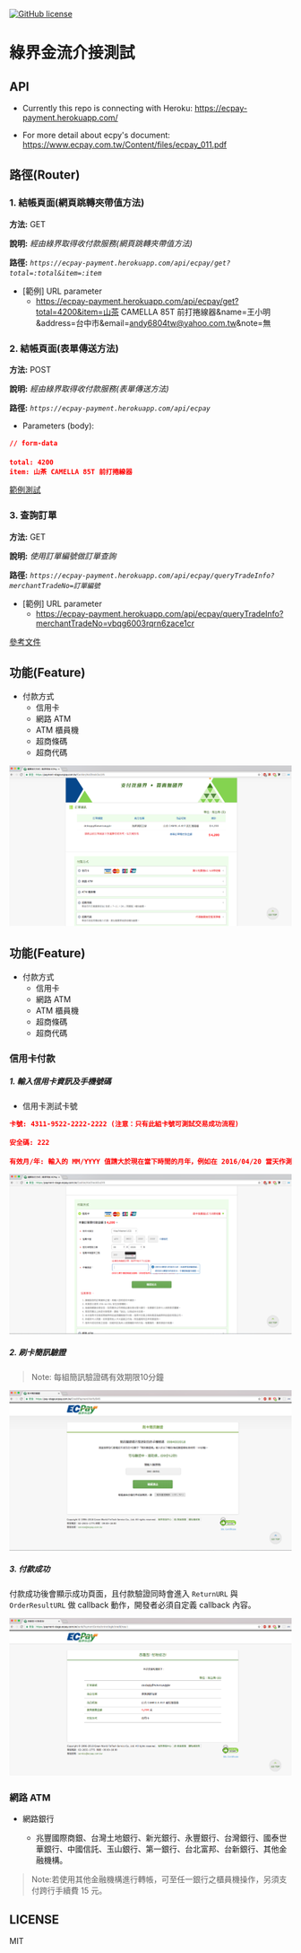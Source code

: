 [![GitHub license][license-image]][license-url]

# 綠界金流介接測試

## API

- Currently this repo is connecting with Heroku: 
https://ecpay-payment.herokuapp.com/

- For more detail about ecpy's document: https://www.ecpay.com.tw/Content/files/ecpay_011.pdf

## 路徑(Router)
### 1. 結帳頁面(網頁跳轉夾帶值方法)
**方法:** GET

**說明:** *經由綠界取得收付款服務(網頁跳轉夾帶值方法)*

**路徑:** *`https://ecpay-payment.herokuapp.com/api/ecpay/get?total=:total&item=:item`*

- [範例] URL parameter 
  - https://ecpay-payment.herokuapp.com/api/ecpay/get?total=4200&item=山茶 CAMELLA 85T 前打捲線器&name=王小明&address=台中市&email=andy6804tw@yahoo.com.tw&note=無

### 2. 結帳頁面(表單傳送方法)
**方法:** POST

**說明:** *經由綠界取得收付款服務(表單傳送方法)*

**路徑:** *`https://ecpay-payment.herokuapp.com/api/ecpay`*

- Parameters (body):
```json
// form-data

total: 4200
item: 山茶 CAMELLA 85T 前打捲線器
```

[範例測試](https://codepen.io/andy6804tw/full/EEPQqz/)

### 3. 查詢訂單
**方法:** GET

**說明:** *使用訂單編號做訂單查詢*

**路徑:** *`https://ecpay-payment.herokuapp.com/api/ecpay/queryTradeInfo?merchantTradeNo=訂單編號`*

- [範例] URL parameter 
  - https://ecpay-payment.herokuapp.com/api/ecpay/queryTradeInfo?merchantTradeNo=vbqg6003rqrn6zace1cr

[參考文件](https://hackmd.io/901APtwTRFCRCx1TL0byOQ)

## 功能(Feature)
- 付款方式
  - 信用卡
  - 網路 ATM
  - ATM 櫃員機
  - 超商條碼
  - 超商代碼

<img src="./Screenshot/img01.png">

## 功能(Feature)
- 付款方式
  - 信用卡
  - 網路 ATM
  - ATM 櫃員機
  - 超商條碼
  - 超商代碼



### 信用卡付款

##### 1. 輸入信用卡資訊及手機號碼

- 信用卡測試卡號
```json
卡號: 4311-9522-2222-2222 (注意：只有此組卡號可測試交易成功流程)

安全碼: 222

有效月/年: 輸入的 MM/YYYY 值請大於現在當下時間的月年，例如在 2016/04/20 當天作測試，請設定 05/2016(含)之後的有效月年，否則回應刷卡失敗。
```

<img src="./Screenshot/img1-1.png">

##### 2. 刷卡簡訊驗證

> Note: 每組簡訊驗證碼有效期限10分鐘

<img src="./Screenshot/img1-2.png">

##### 3. 付款成功

付款成功後會顯示成功頁面，且付款驗證同時會進入 `ReturnURL` 與 `OrderResultURL` 做 callback 動作，開發者必須自定義 callback 內容。

<img src="./Screenshot/img1-3.png">

### 網路 ATM
- 網路銀行

  - 兆豐國際商銀、台灣土地銀行、新光銀行、永豐銀行、台灣銀行、國泰世華銀行、中國信託、玉山銀行、第一銀行、台北富邦、台新銀行、其他金融機構。

> Note:若使用其他金融機構進行轉帳，可至任一銀行之櫃員機操作，另須支付跨行手續費 15 元。

## LICENSE 
MIT


[license-image]: https://img.shields.io/npm/l/express.svg?registry_uri=https%3A%2F%2Fregistry.npmjs.com
[license-url]: https://github.com/andy6804tw/ecpay-payment-demo/blob/master/LICENSE
